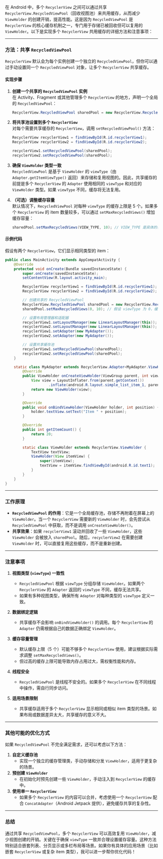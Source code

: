 在 Android 中，多个 `RecyclerView` 之间可以通过共享 `RecyclerView.RecycledViewPool`（回收视图池）来共用缓存，从而减少 `ViewHolder` 的创建开销，提高性能。这是因为 `RecycledViewPool` 是 `RecyclerView` 的核心缓存机制之一，专门用于存储已被回收但可以复用的 `ViewHolder`。以下是实现多个 `RecyclerView` 共用缓存的详细方法和注意事项：

---

### 方法：共享 `RecycledViewPool`
`RecyclerView` 默认会为每个实例创建一个独立的 `RecycledViewPool`，但你可以通过手动设置同一个 `RecycledViewPool` 对象，让多个 `RecyclerView` 共享缓存。

#### 实现步骤
1. **创建一个共享的 `RecycledViewPool` 实例**  
   在 Activity、Fragment 或其他管理多个 `RecyclerView` 的地方，声明一个全局的 `RecycledViewPool`：
   ```java
   RecyclerView.RecycledViewPool sharedPool = new RecyclerView.RecycledViewPool();
   ```

2. **将共享池设置到多个 `RecyclerView`**  
   对每个需要共享缓存的 `RecyclerView`，调用 `setRecycledViewPool()` 方法：
   ```java
   RecyclerView recyclerView1 = findViewById(R.id.recyclerView1);
   RecyclerView recyclerView2 = findViewById(R.id.recyclerView2);

   recyclerView1.setRecycledViewPool(sharedPool);
   recyclerView2.setRecycledViewPool(sharedPool);
   ```

3. **确保 `ViewHolder` 类型一致**  
   `RecycledViewPool` 是基于 `ViewHolder` 的 `viewType`（由 `Adapter.getItemViewType()` 返回）来存储和复用视图的。因此，共享缓存的前提是多个 `RecyclerView` 的 `Adapter` 使用相同的 `viewType` 和对应的 `ViewHolder` 类型。如果 `viewType` 不同，缓存将无法复用。

4. **（可选）调整缓存容量**  
   默认情况下，`RecycledViewPool` 对每种 `viewType` 的缓存上限是 5 个。如果多个 `RecyclerView` 的 item 数量较多，可以通过 `setMaxRecycledViews()` 增加缓存容量：
   ```java
   sharedPool.setMaxRecycledViews(VIEW_TYPE, 10); // VIEW_TYPE 是具体的视图类型，10 是缓存上限
   ```

#### 示例代码
假设有两个 `RecyclerView`，它们显示相同类型的 item：
```java
public class MainActivity extends AppCompatActivity {
    @Override
    protected void onCreate(Bundle savedInstanceState) {
        super.onCreate(savedInstanceState);
        setContentView(R.layout.activity_main);

        RecyclerView recyclerView1 = findViewById(R.id.recyclerView1);
        RecyclerView recyclerView2 = findViewById(R.id.recyclerView2);

        // 创建共享的 RecycledViewPool
        RecyclerView.RecycledViewPool sharedPool = new RecyclerView.RecycledViewPool();
        sharedPool.setMaxRecycledViews(0, 10); // 假设 viewType 为 0，缓存上限设为 10

        // 设置布局管理器和适配器
        recyclerView1.setLayoutManager(new LinearLayoutManager(this));
        recyclerView2.setLayoutManager(new LinearLayoutManager(this));
        recyclerView1.setAdapter(new MyAdapter());
        recyclerView2.setAdapter(new MyAdapter());

        // 设置共享缓存池
        recyclerView1.setRecycledViewPool(sharedPool);
        recyclerView2.setRecycledViewPool(sharedPool);
    }

    static class MyAdapter extends RecyclerView.Adapter<MyAdapter.ViewHolder> {
        @Override
        public ViewHolder onCreateViewHolder(ViewGroup parent, int viewType) {
            View view = LayoutInflater.from(parent.getContext())
                    .inflate(android.R.layout.simple_list_item_1, parent, false);
            return new ViewHolder(view);
        }

        @Override
        public void onBindViewHolder(ViewHolder holder, int position) {
            holder.textView.setText("Item " + position);
        }

        @Override
        public int getItemCount() {
            return 20;
        }

        static class ViewHolder extends RecyclerView.ViewHolder {
            TextView textView;
            ViewHolder(View itemView) {
                super(itemView);
                textView = itemView.findViewById(android.R.id.text1);
            }
        }
    }
}
```

---

### 工作原理
- **`RecycledViewPool` 的作用**：它是一个全局缓存池，存储不再附着在屏幕上的 `ViewHolder`。当一个 `RecyclerView` 需要新的 `ViewHolder` 时，会先尝试从 `RecycledViewPool` 中获取，而不是调用 `onCreateViewHolder()`。
- **共享效果**：如果 `recyclerView1` 滚动并回收了一些 `ViewHolder`，这些 `ViewHolder` 会被放入 `sharedPool`。随后，`recyclerView2` 在需要创建 `ViewHolder` 时，可以直接复用这些缓存，而不是重新创建。

---

### 注意事项
1. **视图类型 (`viewType`) 一致性**
    - `RecycledViewPool` 根据 `viewType` 分组存储 `ViewHolder`。如果两个 `RecyclerView` 的 `Adapter` 返回的 `viewType` 不同，缓存无法共享。
    - 如果有多种视图类型，确保所有 `Adapter` 对每种类型的 `viewType` 定义一致。

2. **数据绑定逻辑**
    - 共享缓存不会影响 `onBindViewHolder()` 的调用。每个 `RecyclerView` 的 `Adapter` 仍需根据自己的数据正确绑定 `ViewHolder`。

3. **缓存容量管理**
    - 默认缓存上限（5 个）可能不够多个 `RecyclerView` 使用，建议根据实际需求调整 `setMaxRecycledViews()`。
    - 但过高的缓存上限可能导致内存占用过大，需权衡性能和内存。

4. **线程安全**
    - `RecycledViewPool` 是线程不安全的。如果多个 `RecyclerView` 在不同线程中操作，需自行同步访问。

5. **适用场景限制**
    - 共享缓存适用于多个 `RecyclerView` 显示相同或相似 item 类型的场景。如果布局或数据差异太大，共享缓存的意义不大。

---

### 其他可能的优化方式
如果 `RecycledViewPool` 不完全满足需求，还可以考虑以下方法：
1. **自定义缓存池**
    - 实现一个独立的缓存管理类，手动存储和分发 `ViewHolder`，适用于更复杂的场景。
2. **预创建 `ViewHolder`**
    - 在初始化时预先创建一些 `ViewHolder`，手动注入到 `RecyclerView` 的缓存中。
3. **使用单一 `RecyclerView`**
    - 如果多个 `RecyclerView` 的内容可以合并，考虑使用一个 `RecyclerView` 配合 `ConcatAdapter`（Android Jetpack 提供），避免缓存共享的复杂性。

---

### 总结
通过共享 `RecycledViewPool`，多个 `RecyclerView` 可以高效复用 `ViewHolder`，减少视图创建的开销。关键在于确保 `viewType` 一致并合理设置缓存容量。这种方法特别适合嵌套列表、分页显示或多栏布局等场景。如果你有具体的应用场景（比如嵌套 `RecyclerView` 或复杂 item 类型），我可以进一步帮你优化代码！